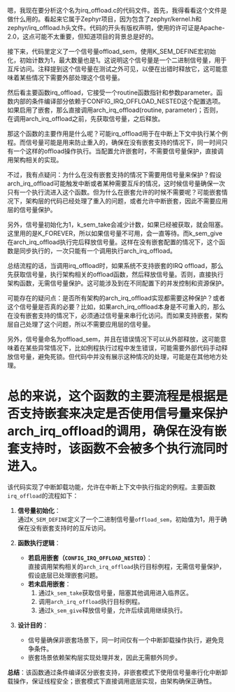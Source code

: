 嗯，我现在要分析这个名为irq_offload.c的代码文件。首先，我得看看这个文件是做什么用的。看起来它属于Zephyr项目，因为包含了zephyr/kernel.h和zephyr/irq_offload.h头文件。代码的开头有版权声明，使用的许可证是Apache-2.0，这点可能不太重要，但知道项目的背景总是好的。

接下来，代码里定义了一个信号量offload_sem，使用K_SEM_DEFINE宏初始化，初始计数为1，最大数量也是1。这说明这个信号量是一个二进制信号量，用于互斥访问。注释提到这个信号量在测试之外可见，以便在出错时释放它，这可能意味着某些情况下需要外部处理这个信号量。

然后看主要函数irq_offload，它接受一个routine函数指针和参数parameter。函数内部的条件编译部分依赖于CONFIG_IRQ_OFFLOAD_NESTED这个配置选项。如果启用了嵌套，那么直接调用arch_irq_offload(routine, parameter)；否则，在调用arch_irq_offload之前，先获取信号量，之后释放。

那这个函数的主要作用是什么呢？可能irq_offload用于在中断上下文中执行某个例程。而信号量可能是用来防止重入的，确保在没有嵌套支持的情况下，同一时间只有一个这样的offload操作执行。当配置允许嵌套时，不需要信号量保护，直接调用架构相关的实现。

不过，我有点疑问：为什么在没有嵌套支持的情况下需要用信号量来保护？假设arch_irq_offload可能触发中断或者某种需要互斥的情况，这时候信号量确保一次只有一个执行流进入这个函数。但为什么在嵌套允许的时候不需要呢？可能嵌套情况下，架构层的代码已经处理了重入的问题，或者允许中断嵌套，因此不需要应用层的信号量保护。

另外，信号量初始化为1，k_sem_take会减少计数，如果已经被获取，就会阻塞。这里用的是K_FOREVER，所以如果信号量不可用，会一直等待。而k_sem_give在arch_irq_offload执行完后释放信号量。这样在没有嵌套配置的情况下，这个函数是同步执行的，一次只能有一个调用执行arch_irq_offload。

总结流程的话，当调用irq_offload时，如果系统不支持嵌套的IRQ offload，那么先获取信号量，执行架构相关的offload函数，然后释放信号量。否则，直接执行架构函数，无需信号量保护。这可能涉及到在不同配置下的并发控制和资源保护。

可能存在的疑问点：是否所有架构的arch_irq_offload实现都需要这种保护？或者这个信号量是否真的必要？比如，如果arch_irq_offload本身是不可重入的，那么在没有嵌套支持的情况下，必须通过信号量来串行化访问。而如果支持嵌套，架构层自己处理了这个问题，所以不需要应用层的信号量。

另外，信号量命名为offload_sem，并且在错误情况下可以从外部释放，这可能意味着在某些异常情况下，比如例程执行过程中发生错误，可能需要外部代码手动释放信号量，避免死锁。但代码中并没有展示这种情况的处理，可能是在其他地方处理。

总的来说，这个函数的主要流程是根据是否支持嵌套来决定是否使用信号量来保护arch_irq_offload的调用，确保在没有嵌套支持时，该函数不会被多个执行流同时进入。
================================================
该代码实现了中断卸载功能，允许在中断上下文中执行指定的例程。主要函数`irq_offload`的流程如下：

1. **信号量初始化**：  
   通过`K_SEM_DEFINE`定义了一个二进制信号量`offload_sem`，初始值为1，用于确保在没有嵌套支持时的互斥访问。

2. **函数执行逻辑**：  
   - **若启用嵌套（`CONFIG_IRQ_OFFLOAD_NESTED`）**：  
     直接调用架构相关的`arch_irq_offload`执行目标例程，无需信号量保护，假设底层已处理嵌套问题。
   - **若未启用嵌套**：  
     1. 通过`k_sem_take`获取信号量，阻塞其他调用进入临界区。  
     2. 调用`arch_irq_offload`执行目标例程。  
     3. 通过`k_sem_give`释放信号量，允许后续调用继续执行。

3. **设计目的**：  
   - 信号量确保非嵌套场景下，同一时间仅有一个中断卸载操作执行，避免竞争条件。  
   - 嵌套场景依赖架构层实现处理并发，因此无需额外同步。

**总结**：该函数通过条件编译区分嵌套支持，非嵌套模式下使用信号量串行化中断卸载操作，保证线程安全；嵌套模式下直接调用底层实现，由架构确保正确性。